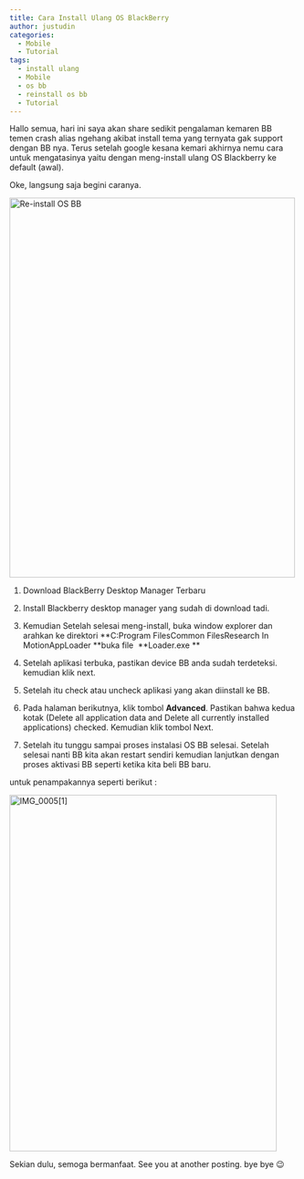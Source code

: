 ```yaml
---
title: Cara Install Ulang OS BlackBerry
author: justudin
categories:
  - Mobile
  - Tutorial
tags:
  - install ulang
  - Mobile
  - os bb
  - reinstall os bb
  - Tutorial
---
```

Hallo semua, hari ini saya akan share sedikit pengalaman kemaren BB temen crash alias ngehang akibat install tema yang ternyata gak support dengan BB nya. Terus setelah google kesana kemari akhirnya nemu cara untuk mengatasinya yaitu dengan meng-install ulang OS Blackberry ke default (awal). 

Oke, langsung saja begini caranya. 

[<img class="aligncenter" alt="Re-install OS BB" src="https://justudin.com/files/uploads/2013/01/img_00041.jpg" width="500" height="666" />](https://justudin.com/files/uploads/2013/01/img_00041.jpg)

1. Download BlackBerry Desktop Manager Terbaru

2. Install Blackberry desktop manager yang sudah di download tadi.

3. Kemudian Setelah selesai meng-install, buka window explorer dan arahkan ke direktori **C:Program FilesCommon FilesResearch In MotionAppLoader **buka file  **Loader.exe **

4. Setelah aplikasi terbuka, pastikan device BB anda sudah terdeteksi. kemudian klik next.

5. Setelah itu check atau uncheck aplikasi yang akan diinstall ke BB.

6. Pada halaman berikutnya, klik tombol **Advanced**. Pastikan bahwa kedua kotak (Delete all application data and Delete all currently installed applications) checked. Kemudian klik tombol Next.

7. Setelah itu tunggu sampai proses instalasi OS BB selesai. Setelah selesai nanti BB kita akan restart sendiri kemudian lanjutkan dengan proses aktivasi BB seperti ketika kita beli BB baru.

untuk penampakannya seperti berikut :

[<img class="aligncenter size-large wp-image-85" alt="IMG_0005[1]" src="https://justudin.com/files/uploads/2013/01/img_00051.jpg?w=468" width="468" height="625" />](https://justudin.com/files/uploads/2013/01/img_00051.jpg)



  Sekian dulu, semoga bermanfaat. See you at another posting. bye bye 😉
